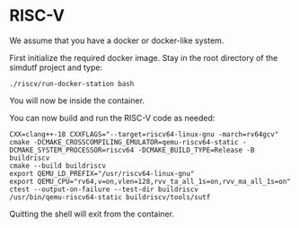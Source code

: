 # RISC-V

We assume that you have a docker or docker-like system.

First initialize the required docker image. Stay in the root directory of the simdutf project and type:

```
./riscv/run-docker-station bash
```

You will now be inside the container.

You can now build and run the RISC-V code as needed:

```
CXX=clang++-18 CXXFLAGS="--target=riscv64-linux-gnu -march=rv64gcv" cmake -DCMAKE_CROSSCOMPILING_EMULATOR=qemu-riscv64-static -DCMAKE_SYSTEM_PROCESSOR=riscv64 -DCMAKE_BUILD_TYPE=Release -B buildriscv
cmake --build buildriscv
export QEMU_LD_PREFIX="/usr/riscv64-linux-gnu"
export QEMU_CPU="rv64,v=on,vlen=128,rvv_ta_all_1s=on,rvv_ma_all_1s=on"
ctest --output-on-failure --test-dir buildriscv
/usr/bin/qemu-riscv64-static buildriscv/tools/sutf
```

Quitting the shell will exit from the container.

